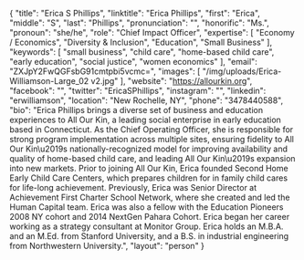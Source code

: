 {
  "title": "Erica S Phillips",
  "linktitle": "Erica Phillips",
  "first": "Erica",
  "middle": "S",
  "last": "Phillips",
  "pronunciation": "",
  "honorific": "Ms.",
  "pronoun": "she/he",
  "role": "Chief Impact Officer",
  "expertise": [
    "Economy / Economics",
    "Diversity & Inclusion",
    "Education",
    "Small Business"
  ],
  "keywords": [
    "small business",
    "child care",
    "home-based child care",
    "early education",
    "social justice",
    "women economics"
  ],
  "email": "ZXJpY2FwQGFsbG91cmtpbi5vcmc=",
  "images": [
    "/img/uploads/Erica-Williamson-Large_02 v2.jpg"
  ],
  "website": "https://allourkin.org",
  "facebook": "",
  "twitter": "EricaSPhillips",
  "instagram": "",
  "linkedin": "erwilliamson",
  "location": "New Rochelle, NY",
  "phone": "3478440588",
  "bio": "Erica Phillips brings a diverse set of business and education experiences to All Our Kin, a leading social enterprise in early education based in Connecticut. As the Chief Operating Officer, she is responsible for strong program implementation across multiple sites, ensuring fidelity to All Our Kin\u2019s nationally-recognized model for improving availability and quality of home-based child care, and leading All Our Kin\u2019s expansion into new markets. Prior to joining All Our Kin, Erica founded Second Home Early Child Care Centers, which prepares children for in family child cares for life-long achievement. Previously, Erica was Senior Director at Achievement First Charter School Network, where she created and led the Human Capital team. Erica was also a fellow with the Education Pioneers 2008 NY cohort and 2014 NextGen Pahara Cohort. Erica began her career working as a strategy consultant at Monitor Group. Erica holds an M.B.A. and an M.Ed. from Stanford University, and a B.S. in industrial engineering from Northwestern University.",
  "layout": "person"
}
